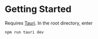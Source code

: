 # Getting Started
Requires [Tauri](https://tauri.app/). 
In the root directory, enter
```
npm run tauri dev
```
